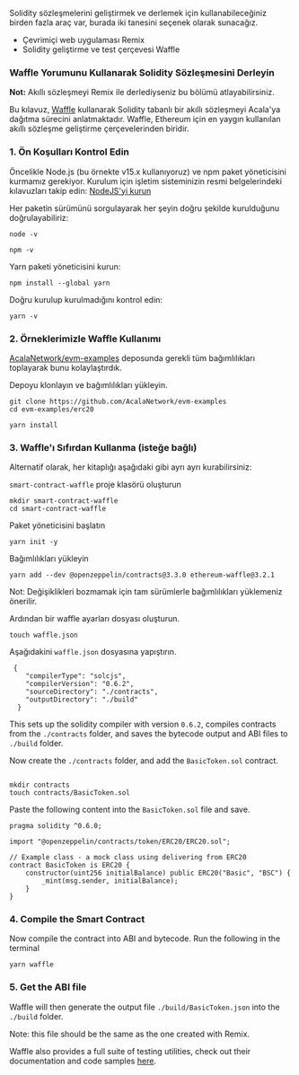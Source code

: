 Solidity sözleşmelerini geliştirmek ve derlemek için kullanabileceğiniz birden fazla araç var, burada iki tanesini seçenek olarak sunacağız.

* Çevrimiçi web uygulaması Remix
* Solidity geliştirme ve test çerçevesi Waffle

### Waffle Yorumunu Kullanarak Solidity Sözleşmesini Derleyin

**Not:** Akıllı sözleşmeyi Remix ile derlediyseniz bu bölümü atlayabilirsiniz.

Bu kılavuz, [Waffle](https://github.com/EthWorks/Waffle) kullanarak Solidity tabanlı bir akıllı sözleşmeyi Acala'ya dağıtma sürecini anlatmaktadır. Waffle, Ethereum için en yaygın kullanılan akıllı sözleşme geliştirme çerçevelerinden biridir.

### **1. Ön Koşulları Kontrol Edin**

Öncelikle Node.js \(bu örnekte v15.x kullanıyoruz\) ve npm paket yöneticisini kurmamız gerekiyor. Kurulum için işletim sisteminizin resmi belgelerindeki kılavuzları takip edin: [NodeJS'yi kurun](https://nodejs.org/en/download/package-manager/)

Her paketin sürümünü sorgulayarak her şeyin doğru şekilde kurulduğunu doğrulayabiliriz:

```text
node -v
```

```text
npm -v
```

Yarn paketi yöneticisini kurun:

```text
npm install --global yarn
```

Doğru kurulup kurulmadığını kontrol edin:

```text
yarn -v
```

### **2. Örneklerimizle Waffle Kullanımı**

[AcalaNetwork/evm-examples](https://github.com/AcalaNetwork/evm-examples) deposunda gerekli tüm bağımlılıkları toplayarak bunu kolaylaştırdık.

Depoyu klonlayın ve bağımlılıkları yükleyin.

```text
git clone https://github.com/AcalaNetwork/evm-examples
cd evm-examples/erc20

yarn install 
```

### **3. Waffle'ı Sıfırdan Kullanma (isteğe bağlı)**


Alternatif olarak, her kitaplığı aşağıdaki gibi ayrı ayrı kurabilirsiniz:

`smart-contract-waffle` proje klasörü oluşturun

```text
mkdir smart-contract-waffle
cd smart-contract-waffle
```

Paket yöneticisini başlatın

```text
yarn init -y
```

Bağımlılıkları yükleyin

```text
yarn add --dev @openzeppelin/contracts@3.3.0 ethereum-waffle@3.2.1
```

Not: Değişiklikleri bozmamak için tam sürümlerle bağımlılıkları yüklemeniz önerilir.

Ardından bir waffle ayarları dosyası oluşturun.

```text
touch waffle.json
```

Aşağıdakini `waffle.json` dosyasına yapıştırın.

```text
 {
    "compilerType": "solcjs",
    "compilerVersion": "0.6.2",
    "sourceDirectory": "./contracts",
    "outputDirectory": "./build"
  }
```

This sets up the solidity compiler with version `0.6.2`, compiles contracts from the `./contracts` folder, and saves the bytecode output and ABI files to `./build` folder.


Now create the `./contracts` folder, and add the `BasicToken.sol` contract.

```text

mkdir contracts
touch contracts/BasicToken.sol
```

Paste the following content into the `BasicToken.sol` file and save.

```text
pragma solidity ^0.6.0;

import "@openzeppelin/contracts/token/ERC20/ERC20.sol";

// Example class - a mock class using delivering from ERC20
contract BasicToken is ERC20 {
    constructor(uint256 initialBalance) public ERC20("Basic", "BSC") {
        _mint(msg.sender, initialBalance);
    }
}

```

### **4. Compile the Smart Contract**
Now compile the contract into ABI and bytecode. Run the following in the terminal

```text
yarn waffle
```

### **5. Get the ABI file**

Waffle will then generate the output file `./build/BasicToken.json` into the `./build` folder. 

Note: this file should be the same as the one created with Remix.

Waffle also provides a full suite of testing utilities, check out their documentation and code samples [here](https://github.com/EthWorks/Waffle).


